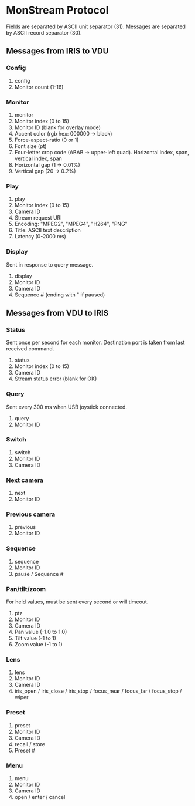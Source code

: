 # MonStream Protocol

Fields are separated by ASCII unit separator (31).
Messages are separated by ASCII record separator (30).

## Messages from IRIS to VDU

### Config

1. config
2. Monitor count (1-16)

### Monitor

1. monitor
2. Monitor index (0 to 15)
3. Monitor ID (blank for overlay mode)
4. Accent color (rgb hex: 000000 -> black)
5. Force-aspect-ratio (0 or 1)
6. Font size (pt)
7. Four-letter crop code (ABAB -> upper-left quad).
   Horizontal index, span, vertical index, span
8. Horizontal gap (1 -> 0.01%)
9. Vertical gap (20 -> 0.2%)

### Play

1. play
2. Monitor index (0 to 15)
3. Camera ID
4. Stream request URI
5. Encoding: "MPEG2", "MPEG4", "H264", "PNG"
6. Title: ASCII text description
7. Latency (0-2000 ms)

### Display

Sent in response to query message.

1. display
2. Monitor ID
3. Camera ID
4. Sequence # (ending with " if paused)

## Messages from VDU to IRIS

### Status

Sent once per second for each monitor.  Destination port is taken from last
received command.

1. status
2. Monitor index (0 to 15)
3. Camera ID
4. Stream status error (blank for OK)

### Query

Sent every 300 ms when USB joystick connected.

1. query
2. Monitor ID

### Switch

1. switch
2. Monitor ID
3. Camera ID

### Next camera

1. next
2. Monitor ID

### Previous camera

1. previous
2. Monitor ID

### Sequence

1. sequence
2. Monitor ID
3. pause / Sequence #

### Pan/tilt/zoom

For held values, must be sent every second or will timeout.

1. ptz
2. Monitor ID
3. Camera ID
4. Pan value (-1.0 to 1.0)
5. Tilt value (-1 to 1)
6. Zoom value (-1 to 1)

### Lens

1. lens
2. Monitor ID
3. Camera ID
4. iris_open / iris_close / iris_stop / focus_near / focus_far / focus_stop / wiper

### Preset

1. preset
2. Monitor ID
3. Camera ID
4. recall / store
5. Preset #

### Menu

1. menu
2. Monitor ID
3. Camera ID
4. open / enter / cancel
